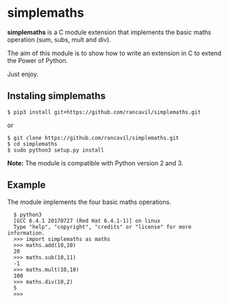 # simplemaths

**simplemaths** is a C module extension that implements the basic maths operation (sum, subs, mult and div).

The aim of this module is to show how to write an extension in C to extend the Power of Python.

Just enjoy.

## Instaling simplemaths

    $ pip3 install git+https://github.com/rancavil/simplemaths.git

or

    $ git clone https://github.com/rancavil/simplemaths.git
    $ cd simplemaths
    $ sudo python3 setup.py install

**Note:** The module is compatible with Python version 2 and 3.

## Example

The module implements the four basic maths operations.

      $ python3
      [GCC 6.4.1 20170727 (Red Hat 6.4.1-1)] on linux
      Type "help", "copyright", "credits" or "license" for more information.
      >>> import simplemaths as maths
      >>> maths.add(10,10)
      20
      >>> maths.sub(10,11)
      -1
      >>> maths.mult(10,10)
      100
      >>> maths.div(10,2)
      5
      >>>
